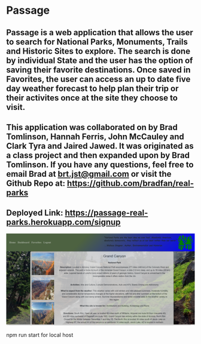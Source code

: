 # Passage 
## Passage is a web application that allows the user to search for National Parks, Monuments, Trails and Historic Sites to explore. The search is done by individual State and the user has the option of saving their favorite destinations. Once saved in Favorites, the user can access an up to date five day weather forecast to help plan their trip or their activites once at the site they choose to visit.

## This application was collaborated on by Brad Tomlinson, Hannah Ferris, John McCauley and Clark Tyra and Jaired Jawed. It was originated as a class project and then expanded upon by Brad Tomlinson. If you have any questions, feel free to email Brad at brt.jst@gmail.com or visit the Github Repo at: https://github.com/bradfan/real-parks



## Deployed Link: https://passage-real-parks.herokuapp.com/signup



![passage](client/imgs/README.png)


npm run start for local host

 